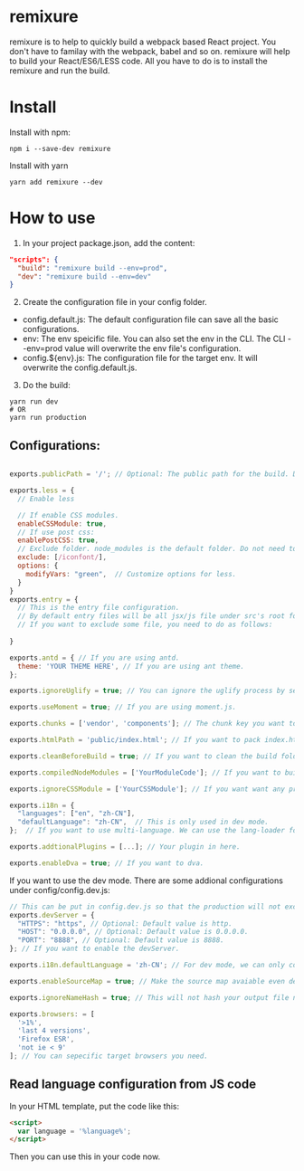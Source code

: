 # remixure

remixure is to help to quickly build a webpack based React project. You don't have to familay with the webpack, babel and so on.
remixure will help to build your React/ES6/LESS code. All you have to do is to install the remixure and run the build.

# Install
Install with npm:
```shell
npm i --save-dev remixure
```
Install with yarn
```shell
yarn add remixure --dev
```

# How to use
1. In your project package.json, add the content:
```json
"scripts": {
  "build": "remixure build --env=prod",
  "dev": "remixure build --env=dev"
}
```
2. Create the configuration file in your config folder.
- config.default.js: The default configuration file can save all the basic configurations.
- env: The env speicific file. You can also set the env in the CLI. The CLI --env=prod value will overwrite the env file's configuration.
- config.${env}.js: The configuration file for the target env. It will overwrite the config.default.js.

3. Do the build:
```shell
yarn run dev
# OR
yarn run production
```



## Configurations:
```javascript

exports.publicPath = '/'; // Optional: The public path for the build. Default is /.

exports.less = {
  // Enable less

  // If enable CSS modules.
  enableCSSModule: true,
  // If use post css:
  enablePostCSS: true,
  // Exclude folder. node_modules is the default folder. Do not need to add it.
  exclude: [/iconfont/],
  options: {
    modifyVars: "green",  // Customize options for less.
  }
}
exports.entry = {
  // This is the entry file configuration. 
  // By default entry files will be all jsx/js file under src's root folder. 
  // If you want to exclude some file, you need to do as follows: 
  
}

exports.antd = { // If you are using antd.
  theme: 'YOUR THEME HERE', // If you are using ant theme.
};

exports.ignoreUglify = true; // You can ignore the uglify process by setting this to true.

exports.useMoment = true; // If you are using moment.js.

exports.chunks = ['vendor', 'components']; // The chunk key you want to do the chunk.

exports.htmlPath = 'public/index.html'; // If you want to pack index.html with the <script> inject. You need the speicific your index template path.

exports.cleanBeforeBuild = true; // If you want to clean the build folder before job start.

exports.compiledNodeModules = ['YourModuleCode']; // If you want to build some node_module folders using babel loader or less loader. Put it here.

exports.ignoreCSSModule = ['YourCSSModule']; // If you want want any projects like antd ignore CSS module. Put it here.

exports.i18n = {
  "languages": ["en", "zh-CN"],
  "defaultLanguage": "zh-CN",  // This is only used in dev mode.
};  // If you want to use multi-language. We can use the lang-loader for you.

exports.addtionalPlugins = [...]; // Your plugin in here.

exports.enableDva = true; // If you want to dva.

```

If you want to use the dev mode. There are some addional configurations under config/config.dev.js:
```javascript
// This can be put in config.dev.js so that the production will not excuted.
exports.devServer = {
  "HTTPS": "https", // Optional: Default value is http.
  "HOST": "0.0.0.0", // Optional: Default value is 0.0.0.0.
  "PORT": "8888", // Optional: Default value is 8888.
}; // If you want to enable the devServer.

exports.i18n.defaultLanguage = 'zh-CN'; // For dev mode, we can only compile one language for one time. So we need to speicific the default language.

exports.enableSourceMap = true; // Make the source map avaiable even dev is false.

exports.ignoreNameHash = true; // This will not hash your output file name even in production mode.

exports.browsers: = [
  '>1%',
  'last 4 versions',
  'Firefox ESR',
  'not ie < 9'
]; // You can sepecific target browsers you need.
```

## Read language configuration from JS code
In your HTML template, put the code like this:
```html
<script>
  var language = '%language%';
</script>
```
Then you can use this in your code now.
